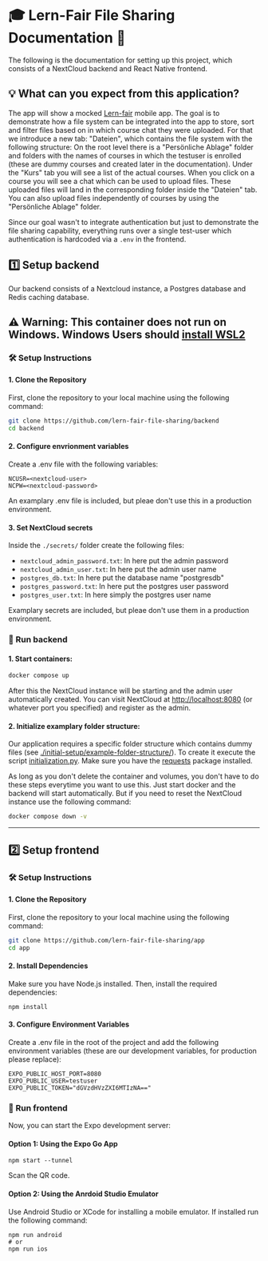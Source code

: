 # 🎓 Lern-Fair File Sharing Documentation 🚀

The following is the documentation for setting up this project, which consists of a NextCloud backend and React Native frontend.

## 💡 What can you expect from this application?
The app will show a mocked [Lern-fair](https://www.lern-fair.de/) mobile app. The goal is to demonstrate how a file system can be integrated into the app to store, sort and filter files based on in which course chat they were uploaded.
For that we introduce a new tab: "Dateien", which contains the file system with the following structure: On the root level there is a "Persönliche Ablage" folder and
folders with the names of courses in which the testuser is enrolled (these are dummy courses and created later in the documentation). Under the "Kurs" tab you will see a list of the actual courses.
When you click on a course you will see a chat which can be used to upload files. These uploaded files will land in the corresponding folder inside the "Dateien" tab. You can also upload files independently of courses
by using the "Persönliche Ablage" folder.

Since our goal wasn't to integrate authentication but just to demonstrate the file sharing capability, everything runs over a single test-user which authentication is hardcoded via a ``.env`` in the frontend.

## 1️⃣ Setup backend
Our backend consists of a Nextcloud instance, a Postgres database and Redis caching database.

## ⚠️ Warning: This container does not run on Windows. Windows Users should [install WSL2](https://learn.microsoft.com/en-us/windows/wsl/tutorials/wsl-containers)

### 🛠️ Setup Instructions
#### 1. Clone the Repository
First, clone the repository to your local machine using the following command:
```bash
git clone https://github.com/lern-fair-file-sharing/backend
cd backend
```

#### 2. Configure envrionment variables
Create a .env file with the following variables:
```
NCUSR=<nextcloud-user>
NCPW=<nextcloud-password>
```
An examplary .env file is included, but pleae don't use this in a production environment.

#### 3. Set NextCloud secrets
Inside the ``./secrets/`` folder create the following files:
- ``nextcloud_admin_password.txt``: In here put the admin password
- ``nextcloud_admin_user.txt``: In here put the admin user name
- ``postgres_db.txt``: In here put the database name "postgresdb"
- ``postgres_password.txt``: In here put the postgres user password
- ``postgres_user.txt``: In here simply the postgres user name

Examplary secrets are included, but pleae don't use them in a production environment.

### 🚀 Run backend
#### 1. Start containers:
```bash
docker compose up
```
After this the NextCloud instance will be starting and the admin user automatically created.
You can visit NextCloud at [http://localhost:8080](http://localhost:8080) (or whatever port you specified) and register as the admin.
   
#### 2. Initialize examplary folder structure:
Our application requires a specific folder structure which contains dummy files (see [./initial-setup/example-folder-structure/](https://github.com/lern-fair-file-sharing/backend/tree/master/inital-setup/example-folder-structure)). To create it execute the script [initialization.py](https://github.com/lern-fair-file-sharing/backend/blob/master/initialization.py). Make sure you have the [requests](https://pypi.org/project/requests/) package installed.

As long as you don't delete the container and volumes, you don't have to do these steps everytime you want to use this. Just start docker and the backend will start automatically. But if you need to reset the NextCloud instance use the following command:
```bash
docker compose down -v
```

---

## 2️⃣ Setup frontend

### 🛠️ Setup Instructions
#### 1. Clone the Repository
First, clone the repository to your local machine using the following command:
```bash
git clone https://github.com/lern-fair-file-sharing/app
cd app
```
#### 2. Install Dependencies
Make sure you have Node.js installed. Then, install the required dependencies:
```
npm install
```
#### 3. Configure Environment Variables
Create a .env file in the root of the project and add the following environment variables (these are our development variables, for production please replace):
```env
EXPO_PUBLIC_HOST_PORT=8080
EXPO_PUBLIC_USER=testuser
EXPO_PUBLIC_TOKEN="dGVzdHVzZXI6MTIzNA=="
```

### 🚀 Run frontend
Now, you can start the Expo development server:

#### Option 1: Using the Expo Go App
```
npm start --tunnel
```
Scan the QR code.

#### Option 2: Using the Anrdoid Studio Emulator
Use Android Studio or XCode for installing a mobile emulator. If installed run the following command:
```
npm run android
# or
npm run ios
```
